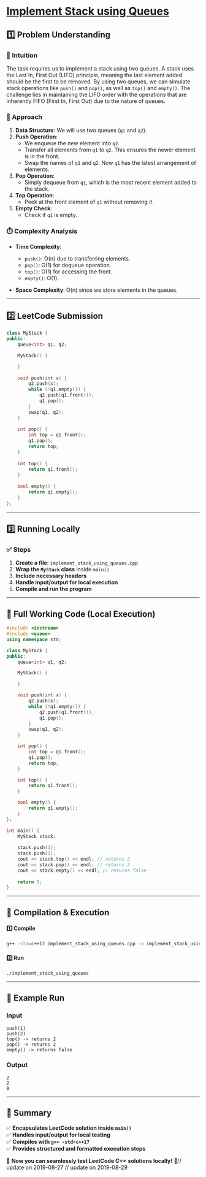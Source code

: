 # **[Implement Stack using Queues](https://leetcode.com/problems/implement-stack-using-queues/description/)**  

## **1️⃣ Problem Understanding**  
### **📌 Intuition**  
The task requires us to implement a stack using two queues. A stack uses the Last In, First Out (LIFO) principle, meaning the last element added should be the first to be removed. By using two queues, we can simulate stack operations like `push()` and `pop()`, as well as `top()` and `empty()`. The challenge lies in maintaining the LIFO order with the operations that are inherently FIFO (First In, First Out) due to the nature of queues.

### **🚀 Approach**  
1. **Data Structure**: We will use two queues (`q1` and `q2`). 
2. **Push Operation**: 
   - We enqueue the new element into `q2`.
   - Transfer all elements from `q1` to `q2`. This ensures the newer element is in the front.
   - Swap the names of `q1` and `q2`. Now `q1` has the latest arrangement of elements.
3. **Pop Operation**: 
   - Simply dequeue from `q1`, which is the most recent element added to the stack.
4. **Top Operation**: 
   - Peek at the front element of `q1` without removing it.
5. **Empty Check**: 
   - Check if `q1` is empty.

### **⏱️ Complexity Analysis**  
- **Time Complexity**: 
  - `push()`: O(n) due to transferring elements.
  - `pop()`: O(1) for dequeue operation.
  - `top()`: O(1) for accessing the front.
  - `empty()`: O(1).
  
- **Space Complexity**: O(n) since we store elements in the queues.

---  

## **2️⃣ LeetCode Submission**  
```cpp
class MyStack {
public:
    queue<int> q1, q2;

    MyStack() {

    }
    
    void push(int x) {
        q2.push(x);
        while (!q1.empty()) {
            q2.push(q1.front());
            q1.pop();
        }
        swap(q1, q2);
    }
    
    int pop() {
        int top = q1.front();
        q1.pop();
        return top;
    }
    
    int top() {
        return q1.front();
    }
    
    bool empty() {
        return q1.empty();
    }
};
```  

---  

## **3️⃣ Running Locally**  
### **✅ Steps**  
1. **Create a file**: `implement_stack_using_queues.cpp`  
2. **Wrap the `MyStack` class** inside `main()`  
3. **Include necessary headers**  
4. **Handle input/output for local execution**  
5. **Compile and run the program**  

---  

## **📝 Full Working Code (Local Execution)**  
```cpp
#include <iostream>
#include <queue>
using namespace std;

class MyStack {
public:
    queue<int> q1, q2;

    MyStack() {

    }

    void push(int x) {
        q2.push(x);
        while (!q1.empty()) {
            q2.push(q1.front());
            q1.pop();
        }
        swap(q1, q2);
    }

    int pop() {
        int top = q1.front();
        q1.pop();
        return top;
    }

    int top() {
        return q1.front();
    }

    bool empty() {
        return q1.empty();
    }
};

int main() {
    MyStack stack;
    
    stack.push(1);
    stack.push(2);
    cout << stack.top() << endl; // returns 2
    cout << stack.pop() << endl; // returns 2
    cout << stack.empty() << endl; // returns false
    
    return 0;
}
```  

---  

## **🔧 Compilation & Execution**  
#### **1️⃣ Compile**  
```bash
g++ -std=c++17 implement_stack_using_queues.cpp -o implement_stack_using_queues
```  

#### **2️⃣ Run**  
```bash
./implement_stack_using_queues
```  

---  

## **🎯 Example Run**  
### **Input**  
```
push(1)
push(2)
top() -> returns 2
pop() -> returns 2
empty() -> returns false
```  
### **Output**  
```
2
2
0
```  

---  

## **📌 Summary**  
✅ **Encapsulates LeetCode solution inside `main()`**  
✅ **Handles input/output for local testing**  
✅ **Compiles with `g++ -std=c++17`**  
✅ **Provides structured and formatted execution steps**  

🚀 **Now you can seamlessly test LeetCode C++ solutions locally!** 🚀// update on 2019-08-27
// update on 2019-08-29
